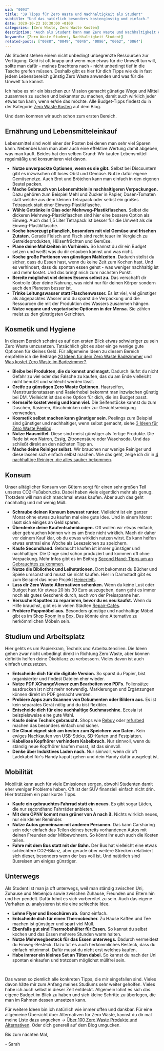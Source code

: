 ```yaml
---
uid: "0093"
title: "39 Tipps für Zero Waste und Nachhaltigkeit als Student"
subtitle: "Und das natürlich besonders kostengünstig und einfach."
date: 2020-10-23 10:30:00 +0100
categories: [Zero Waste, Zero Waste Kosten]
description: "Auch als Student kann man Zero Waste und Nachhaltigkeit durchziehen. Hierfür findest du Tricks und Tipps für kleines Budget."
keywords: [Zero Waste Student, Nachhaltigkeit Student]
related-posts: ["0088", "0049", "0046", "0086", "0062", "0064"]
---
```

Als Student stehen einem nicht unbedingt unbegrenzte Ressourcen zur Verfügung. Geld ist oft knapp und wenn man etwas für die Umwelt tun will, sollte man dafür - meines Erachtens nach - nicht unbedingt tief in die Tasche greifen müssen. Deshalb gibt es hier für dich Tipps wie du in fast jedem Lebensbereich günstig Zero Waste anwenden und was für die Umwelt tun kannst.

Ich habe es mir ein bisschen zur Mission gemacht günstige Wege und Mittel zusammen zu suchen und bekannter zu machen, damit auch wirklich jeder etwas tun kann, wenn er/sie das möchte. Alle Budget-Tipps findest du in der Kategorie [Zero Waste Kosten](/category/zero-waste-kosten.html) auf dem Blog.
<!--more-->

Und dann kommen wir auch schon zum ersten Bereich.

## Ernährung und Lebensmitteleinkauf
Lebensmittel sind wohl einer der Posten bei denen man sehr viel Sparen kann. Nebenbei kann man aber auch eine effektive Wertung damit abgeben, was man kauft. Beides hat den selben Grund: Wir kaufen Lebensmittel regelmäßig und konsumieren viel davon.

- **Nutze unverpackte Optionen, wenn es sie gibt.** Selbst bei Discountern gibt es inzwischen oft loses Obst und Gemüse. Nutze dafür eigene Gemüsenetze. Auch Brot und Brötchen kann man einfach in den eigenen Beutel packen.
- **Mache Gebrauch von Lebensmitteln in nachhaltigeren Verpackungen.** Dazu gehören zum Beispiel Mehl und Zucker in Papier, Dosen-Tomaten statt welche aus dem kleinen Tetrapack oder selbst ein großes Tetrapack statt einer Einweg-Plastikflasche.
- **Wähle Getränke in Glas oder Mehrweg-Plastikflaschen.** Selbst die dickeren Mehrweg-Plastikflaschen sind hier eine bessere Option als Einweg. Auch das 1,5 Liter Tetrapack ist besser für die Umwelt als die Einweg-Plastikflasche.
- **Koche bevorzugt pflanzlich, besonders mit viel Gemüse und frischen Zutaten.** Gerade Fleisch und Fisch sind recht teuer im Vergleich zu Getreideprodukten, Hülsenfrüchten und Gemüse.
- **Plane deine Mahlzeiten im Vorhinein.** So kannst du dir ein Budget setzen und weißt was du dir erlauben kannst und was nicht.
- **Koche große Portionen von günstigen Mahlzeiten.** Dadurch stellst du sicher, dass du Essen hast, wenn du keine Zeit zum Kochen hast. Und es verhindert, dass du spontan essen gehst - was weniger nachhaltig ist und mehr kostet. Und das bringt mich zum nächsten Punkt.
- **Bereite möglichst viel deines Essens selbst zu.** Das verschafft dir Kontrolle über deine Nahrung, was nicht nur für deinen Körper sondern auch den Planeten besser ist.
- **Trinke Leitungswasser statt Flaschenwasser.** Es ist viel, viel günstiger als abgepacktes Wasser und du sparst die Verpackung und die Ressourcen die mit der Produktion des Wassers zusammen hängen.
- **Nutze vegane und vegetarische Optionen in der Mensa.** Sie zählen meist zu den günstigsten Gerichten.

## Kosmetik und Hygiene
In diesem Bereich scheint es auf den ersten Blick etwas schwieriger zu sein Zero Waste umzusetzen. Tatsächlich gibt es aber einige wenige gute Optionen für kleines Geld. Für allgemeine Ideen zu diesem Bereich empfehle ich die Beiträge [20 Ideen für dein Zero Waste Badezimmer](/blog/mein-zero-waste-badezimmer/) und [Was kostet Zero Waste im Badezimmer?](/blog/was-kostet-zero-waste-im-badezimmer/).

- **Bleibe bei Produkten, die du kennst und magst.** Dadurch läufst du nicht Gefahr zu viel oder das Falsche zu kaufen, das du am Ende vielleicht nicht benutzt und schlecht werden lässt.
- **Greife zu günstigen Zero Waste Optionen.** Haarseifen, Menstruationstassen und Rasierhobel bekommt man inzwischen günstig bei DM. Vielleicht ist das eine Option für dich, die ins Budget passt.
- **Kernseife kostet wenig und kann viel.** Die Seifenstücke kannst du zum Duschen, Rasieren, Abschminken oder zur Gesichtsreinigung verwenden.
- **Kosmetik selbst machen kann günstiger sein.** Peelings zum Beispiel sind günstiger und nachhaltiger, wenn selbst gemacht, siehe [3 Ideen für Zero Waste Peeling](/blog/zero-waste-peeling-selbst-machen/).
- **Nutze Hausmittel.** Diese sind meist günstiger als fertige Produkte. Die Rede ist von Natron, Essig, Zitronensäure oder Waschsoda. Und das schließt direkt an den nächsten Tipp an.
- **Mache deine Reiniger selbst.** Wir brauchen nur wenige Reiniger und diese lassen sich einfach selbst machen. Wie das geht, zeige ich dir in [4 nachhaltige Reiniger, die alles sauber bekommen](/blog/4-nachhaltige-reiniger-die-alles-sauber-bekommen/).

## Konsum
Unser alltäglicher Konsum von Gütern sorgt für einen sehr großen Teil unseres CO2-Fußabdrucks. Dabei haben viele eigentlich mehr als genug. Trotzdem will man sich manchmal etwas kaufen. Aber auch das geht nachhaltig und mit wenig Müll.

- **Schraube deinen Konsum bewusst runter.** Vielleicht ist ein ganzer Monat ohne etwas zu kaufen mal eine gute Idee. Und in einem Monat lässt sich einiges an Geld sparen.
- **Überdenke deine Kaufentscheidungen.** Oft wollen wir etwas einfach, aber gebrauchen können wir es am Ende nicht wirklich. Mach dir daher vor deinem Kauf klar, ob du etwas wirklich nutzen wirst. Es kann helfen etwas erstmal eine Woche als Lesezeichen zu speichern.
- **Kaufe Secondhand.** Gebraucht kaufen ist immer günstiger und nachhaltiger. Die Dinge sind schon produziert und kommen oft ohne Verpackung. Mehr Infos gibt es im Beitrag [Second Hand: Tipps um an Gebrauchtes zu kommen](/blog/second-hand-einkaufen-tipps/).
- **Nutze die Bibliothek und Leihstationen.** Dort bekommst du Bücher und Spiele umsonst und musst sie nicht kaufen. Hier in Darmstadt gibt es zum Beispiel das neue Projekt [Heinerleih](https://www.heinerleih.de/).
- **Lass dir Zero Waste Alternativen schenken.** Wenn du keine Lust oder Budget hast für etwas 20 bis 30 Euro auszugeben, dann geht es immer noch als gutes Geschenk durch, auch von der Preisspanne her.
- **Versuche Kaputtes zu reparieren, bevor du es neu kaufst.** Wenn du Hilfe brauchst, gibt es in vielen Städten [Repair-Cafés](https://repaircafe.org/de/).
- **Probiere Pappmöbel aus.** Besonders günstige und nachhaltige Möbel gibt es im Shop [Room in a Box](https://roominabox.de/). Das könnte eine Alternative zu herkömmlichen Möbeln sein.

## Studium und Arbeitsplatz
Hier gehts es um Papierkram, Technik und Arbeitsutensilien. Die Ideen gehen zwar nicht unbedingt direkt in Richtung Zero Waste, aber können definitiv helfen deine Ökobilanz zu verbessern. Vieles davon ist auch einfach umzusetzen.

- **Entscheide dich für die digitale Version.** So sparst du Papier, bist organisierter und findest Dateien eher wieder.
- **Nutze PDF XChangeViewer zum Bearbeiten von PDFs.** Foliensätze ausdrucken ist nicht mehr notwendig. Markierungen und Ergänzungen können direkt im PDF gemacht werden.
- **Probiere Apps zum Scannen von Dokumenten oder Bildern aus.** Es ist kein separates Gerät nötig und du bist flexibler.
- **Entscheide dich für eine nachhaltige Suchmaschine.** Ecosia ist beispielsweise eine gute Wahl.
- **Kaufe deine Technik gebraucht.** Shops wie [Rebuy](https://www.rebuy.de/) oder [refurbed](https://www.refurbed.de/) machen das besonders einfach und sicher.
- **Die Cloud eignet sich am besten zum Speichern von Daten.** Kein ewiges Nachkaufen von USB-Sticks, SD-Karten und Festplatten.
- **Kabellose Kopfhörer verhindern Kabelbruch.** Nur sinnvoll, wenn du ständig neue Kopfhörer kaufen musst, ist das sinnvoll.
- **Denke über Induktives Laden nach.** Nur sinnvoll, wenn dir oft Ladekabel für's Handy kaputt gehen und dein Handy dafür ausgelegt ist.

## Mobilität
Mobilität kann auch für viele Emissionen sorgen, obwohl Studenten damit eher weniger Probleme haben. Oft ist der SUV finanziell einfach nicht drin. Hier trotzdem ein paar kurze Tipps.

- **Kaufe ein gebrauchtes Fahrrad statt ein neues.** Es gibt sogar Läden, die nur secondhand Fahrräder anbieten.
- **Mit dem ÖPNV kommt man grüner von A nach B.** Nichts wirklich neues, nur ein kleiner Reminder.
- **Nutze Autos gemeinsam mit anderen Personen.** Das kann Carsharing sein oder einfach das Teilen deines bereits vorhandenen Autos mit deinen Freunden oder Mitbewohnern. So könnt ihr euch auch die Kosten teilen.
- **Fahre mit dem Bus statt mit der Bahn.** Der Bus hat vielleicht eine etwas schlechtere CO2-Bilanz, aber gerade über weitere Strecken relativiert sich dieser, besonders wenn der bus voll ist. Und natürlich sind Busreisen um einiges günstiger.

## Unterwegs
Als Student ist man ja oft unterwegs, weil man ständig zwischen Uni, Zuhause und Nebenjob sowie zwischen Zuhause, Freunden und Eltern hin und her pendelt. Dafür lohnt es sich vorbereitet zu sein. Auch das eigene Verhalten zu analysieren ist nie eine schlechte Idee.

- **Lehne Flyer und Broschüren ab.** Ganz einfach.
- **Entscheide dich für einen Thermobecher.** Zu Hause Kaffee und Tee machen ist günstiger und spart viel Müll.
- **Ebenfalls gut sind Thermobehälter für Essen.** So kannst du selbst kochen und das Essen mehrere Stunden warm halten.
- **Nutze Mehrwegbesteck für das Essen unterwegs.** Dadurch vermeidest du Einweg-Besteck. Dazu tut es auch herkömmliches Besteck, dass du einfach mitnimmst. Dafür musst du nicht erst welches kaufen.
- **Habe immer ein kleines Set an Tüten dabei.** So kannst du nach der Uni spontan einkaufen und trotzdem möglichst müllfrei sein.

&nbsp;

Das waren so ziemlich alle konkreten Tipps, die mir eingefallen sind. Vieles davon hätte mir zum Anfang meines Studiums sehr weiter geholfen. Vieles habe ich auch selbst in dieser Zeit entdeckt. Allgemein lohnt es sich das eigene Budget im Blick zu haben und sich kleine Schritte zu überlegen, die man im Rahmen dessen umsetzen kann.

Für weitere Ideen bin ich natürlich wie immer offen und dankbar. Für eine allgemeine Übersicht über Alternativen für Zero Waste, kannst du dir mal meine Liste dazu angucken -> [Über 100 Zero Waste Produkte und Alternativen](/blog/100-zero-waste-produkte-und-zero-waste-alternativen/). Oder dich generell auf dem Blog umgucken.

Bis zum nächten Mal,

\- Sarah